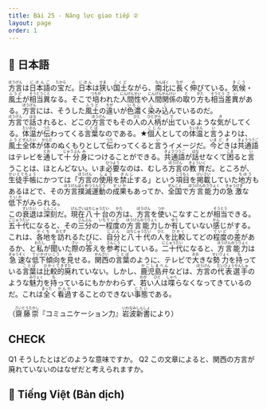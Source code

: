 ```yaml
---
title: Bài 25 - Năng lực giao tiếp ②
layout: page
order: 1
---
```


## 📖 日本語

<ruby>方言<rt>ほうげん</rt></ruby>は<ruby>日本語<rt>にほんご</rt></ruby>の<ruby>宝<rt>たから</rt></ruby>だ。<ruby>日本<rt>にほん</rt></ruby>は<ruby>狭<rt>せま</rt></ruby>い<ruby>国土<rt>こくど</rt></ruby>ながら、<ruby>南北<rt>なんぼく</rt></ruby>に<ruby>長<rt>なが</rt></ruby>く<ruby>伸<rt>の</rt></ruby>びている。<ruby>気候<rt>きこう</rt></ruby>・<ruby>風土<rt>ふうど</rt></ruby>が<ruby>相当<rt>そうとう</rt></ruby><ruby>異<rt>こと</rt></ruby>なる。そこで<ruby>培<rt>つちか</rt></ruby>われた<ruby>人間性<rt>にんげんせい</rt></ruby>や<ruby>人間関係<rt>にんげんかんけい</rt></ruby>の<ruby>取<rt>と</rt></ruby>り<ruby>方<rt>かた</rt></ruby>も<ruby>相当<rt>そうとう</rt></ruby><ruby>差異<rt>さい</rt></ruby>がある。<ruby>方言<rt>ほうげん</rt></ruby>には、そうした<ruby>風土<rt>ふうど</rt></ruby>の<ruby>違<rt>ちが</rt></ruby>いが<ruby>色濃<rt>いろこ</rt></ruby>く<ruby>染<rt>し</rt></ruby>み<ruby>込<rt>こ</rt></ruby>んでいるのだ。  
<ruby>方言<rt>ほうげん</rt></ruby>で<ruby>話<rt>はな</rt></ruby>されると、どこの<ruby>方言<rt>ほうげん</rt></ruby>でもその<ruby>人<rt>ひと</rt></ruby>の<ruby>人柄<rt>ひとがら</rt></ruby>が<ruby>出<rt>で</rt></ruby>ているような<ruby>気<rt>き</rt></ruby>がしてくる。<ruby>体温<rt>たいおん</rt></ruby>が<ruby>伝<rt>つた</rt></ruby>わってくる<ruby>言葉<rt>ことば</rt></ruby>なのである。★<ruby>個人<rt>こじん</rt></ruby>としての<ruby>体温<rt>たいおん</rt></ruby>と<ruby>言<rt>い</rt></ruby>うよりは、<ruby>風土<rt>ふうど</rt></ruby><ruby>全体<rt>ぜんたい</rt></ruby>が<ruby>体<rt>からだ</rt></ruby>の<ruby>ぬくもり</rt></ruby>として<ruby>伝<rt>つた</rt></ruby>わってくると<ruby>言<rt>い</rt></ruby>うイメージだ。<ruby>今<rt>いま</rt></ruby><ruby>どき<rt>どき</rt></ruby>は<ruby>共通語<rt>きょうつうご</rt></ruby>はテレビを<ruby>通<rt>とお</rt></ruby>して<ruby>十分<rt>じゅうぶん</rt></ruby><ruby>身<rt>み</rt></ruby>につけることができる。<ruby>共通語<rt>きょうつうご</rt></ruby>が<ruby>話<rt>はな</rt></ruby>せなくて<ruby>困<rt>こま</rt></ruby>ると<ruby>言<rt>い</rt></ruby>うことは、ほとんどない。いま<ruby>必要<rt>ひつよう</rt></ruby>なのは、むしろ<ruby>方言<rt>ほうげん</rt></ruby>の<ruby>教育<rt>きょういく</rt></ruby>だ。ところが、<ruby>生徒手帳<rt>せいとてちょう</rt></ruby>にかつては「<ruby>方言<rt>ほうげん</rt></ruby>の<ruby>使用<rt>しよう</rt></ruby>を<ruby>禁止<rt>きんし</rt></ruby>する」という<ruby>項目<rt>こうもく</rt></ruby>を<ruby>掲載<rt>けいさい</rt></ruby>していた<ruby>地方<rt>ちほう</rt></ruby>もあるほどで、その<ruby>方言撲滅運動<rt>ほうげんぼくめつうんどう</rt></ruby>の<ruby>成果<rt>せいか</rt></ruby>もあってか、<ruby>全国<rt>ぜんこく</rt></ruby>で<ruby>方言能力<rt>ほうげんのうりょく</rt></ruby>の<ruby>急激<rt>きゅうげき</rt></ruby>な<ruby>低下<rt>ていか</rt></ruby>がみられる。  
この<ruby>衰退<rt>すいたい</rt></ruby>は<ruby>深刻<rt>しんこく</rt></ruby>だ。<ruby>現在<rt>げんざい</rt></ruby><ruby>八十台<rt>はちじゅうだい</rt></ruby>の<ruby>方<rt>かた</rt></ruby>は、<ruby>方言<rt>ほうげん</rt></ruby>を<ruby>使<rt>つか</rt></ruby>いこなすことが<ruby>相当<rt>そうとう</rt></ruby>できる。<ruby>五十代<rt>ごじゅうだい</rt></ruby>になると、その<ruby>三分<rt>さんぶん</rt></ruby>の<ruby>一<rt>いち</rt></ruby><ruby>程度<rt>ていど</rt></ruby>の<ruby>方言能力<rt>ほうげんのうりょく</rt></ruby>しか<ruby>有<rt>ゆう</rt></ruby>していない<ruby>感<rt>かん</rt></ruby>じがする。これは、<ruby>各地<rt>かくち</rt></ruby>を<ruby>訪<rt>おとず</rt></ruby>れるたびに、<ruby>自分<rt>じぶん</rt></ruby>と<ruby>八十代<rt>はちじゅうだい</rt></ruby>の<ruby>人<rt>ひと</rt></ruby>を<ruby>比較<rt>ひかく</rt></ruby>してどの<ruby>程度<rt>ていど</rt></ruby>の<ruby>差<rt>さ</rt></ruby>があるか、と<ruby>私<rt>わたし</rt></ruby>が<ruby>聞<rt>き</rt></ruby>いた<ruby>際<rt>さい</rt></ruby>の<ruby>答<rt>こた</rt></ruby>えを<ruby>参考<rt>さんこう</rt></ruby>にしている。<ruby>二十代<rt>にじゅうだい</rt></ruby>になると、<ruby>方言能力<rt>ほうげんのうりょく</rt></ruby>は<ruby>急速<rt>きゅうそく</rt></ruby>な<ruby>低下傾向<rt>ていかけいこう</rt></ruby>を<ruby>見<rt>み</rt></ruby>せる。<ruby>関西<rt>かんさい</rt></ruby>の<ruby>言葉<rt>ことば</rt></ruby>のように、テレビで<ruby>大<rt>おお</rt></ruby>きな<ruby>勢力<rt>せいりょく</rt></ruby>を<ruby>持<rt>も</rt></ruby>っている<ruby>言葉<rt>ことば</rt></ruby>は<ruby>比較的<rt>ひかくてき</rt></ruby><ruby>廃<rt>すた</rt></ruby>れていない。しかし、<ruby>鹿児島弁<rt>かごしまべん</rt></ruby>などは、<ruby>方言<rt>ほうげん</rt></ruby>の<ruby>代表選手<rt>だいひょうせんしゅ</rt></ruby>のような<ruby>魅力<rt>みりょく</rt></ruby>を<ruby>持<rt>も</rt></ruby>っているにもかかわらず、<ruby>若<rt>わか</rt></ruby>い<ruby>人<rt>ひと</rt></ruby>は<ruby>喋<rt>しゃべ</rt></ruby>らなくなってきているのだ。これは<ruby>全<rt>まった</rt></ruby>く<ruby>看過<rt>かんか</rt></ruby>することのできない<ruby>事態<rt>じたい</rt></ruby>である。

（<ruby>齋藤崇<rt>さいとうたかし</rt></ruby>『コミュニケーション力』<ruby>岩波新書<rt>いわなみしんしょ</rt></ruby>により）

## CHECK
Q1 そうしたとはどのような意味ですか。
Q2 この文章によると、関西の方言が廃れていないのはなぜだと考えられますか。

## 📘 Tiếng Việt (Bản dịch)
